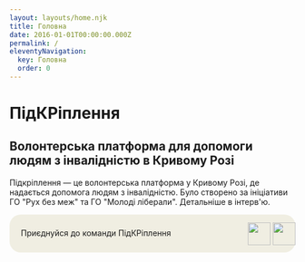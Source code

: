 ```yaml
---
layout: layouts/home.njk
title: Головна
date: 2016-01-01T00:00:00.000Z
permalink: /
eleventyNavigation:
  key: Головна
  order: 0
---
```

# ПідКРіплення

## Волонтерська платформа для допомоги людям з інвалідністю в Кривому Розі

Підкріплення — це волонтерська платформа у Кривому Розі, де надається допомога людям з інвалідністю. Було створено за ініціативи ГО "Рух без меж" та ГО "Молоді ліберали". Детальніше в інтерв'ю. 

<style>
.foo {
  background-color: #F0EEE2;
  max-width: 500px;
  border-radius: 20px;
  padding: 10px 20px;
  display: grid;
  grid-template-columns: 400px 200px;
}
img {
  padding-top: 4px;
}
</style>
<div>
  <div class="foo">
    <div>
      <p class="border">Приєднуйся до команди ПідКРіплення</p>
    </div>
    <div>
      <img src="https://upload.wikimedia.org/wikipedia/commons/thumb/8/82/Telegram_logo.svg/1024px-Telegram_logo.svg.png" width="40">
            <img src="https://upload.wikimedia.org/wikipedia/commons/thumb/0/05/Facebook_Logo_%282019%29.png/1200px-Facebook_Logo_%282019%29.png" width="40">
    </div>
  </div>
<div>